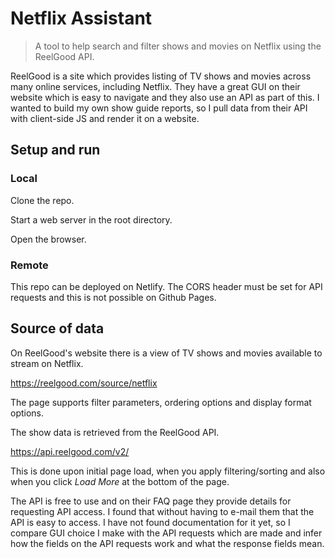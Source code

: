 # Netflix Assistant
> A tool to help search and filter shows and movies on Netflix using the ReelGood API.

ReelGood is a site which provides listing of TV shows and movies across many online services, including Netflix. They have a great GUI on their website which is easy to navigate and they also use an API as part of this. I wanted to build my own show guide reports, so I pull data from their API with client-side JS and render it on a website.

## Setup and run

### Local

Clone the repo.


Start a web server in the root directory.

Open the browser.

### Remote

This repo can be deployed on Netlify. The CORS header must be set for API requests and this is not possible on Github Pages.

## Source of data

On ReelGood's website there is a view of TV shows and movies available to stream on Netflix.

https://reelgood.com/source/netflix

The page supports filter parameters, ordering options and display format options.

The show data is retrieved from the ReelGood API.

https://api.reelgood.com/v2/

This is done upon initial page load, when you apply filtering/sorting and also when you click _Load More_ at the bottom of the page.

The API is free to use and on their FAQ page they provide details for requesting API access. I found that without having to e-mail them that the API is easy to access. I have not found documentation for it yet, so I compare GUI choice I make with the API requests which are made and infer how the fields on the API requests work and what the response fields mean.
